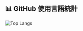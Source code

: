 ## 📊 GitHub 使用言語統計

![Top Langs](https://github-readme-stats.vercel.app/api/top-langs/?username=sentitsu&layout=compact)
